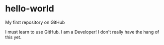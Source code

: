 # hello-world
My first repository on GitHub

I must learn to use GitHub. I am a Developer!
I don't really have the hang of this yet.
